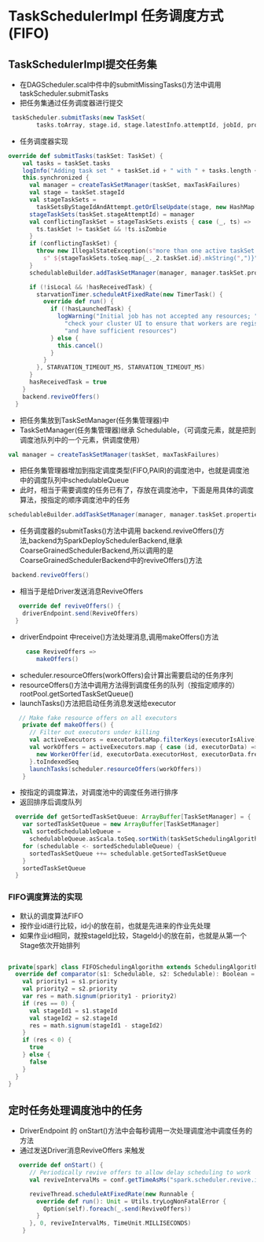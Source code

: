 # TaskSchedulerImpl 任务调度方式(FIFO)

## TaskSchedulerImpl提交任务集

- 在DAGScheduler.scal中件中的submitMissingTasks()方法中调用  taskScheduler.submitTasks
- 把任务集通过任务调度器进行提交

```scala
 taskScheduler.submitTasks(new TaskSet(
        tasks.toArray, stage.id, stage.latestInfo.attemptId, jobId, properties))
```


- 任务调度器实现
```scala
override def submitTasks(taskSet: TaskSet) {
    val tasks = taskSet.tasks
    logInfo("Adding task set " + taskSet.id + " with " + tasks.length + " tasks")
    this.synchronized {
      val manager = createTaskSetManager(taskSet, maxTaskFailures)
      val stage = taskSet.stageId
      val stageTaskSets =
        taskSetsByStageIdAndAttempt.getOrElseUpdate(stage, new HashMap[Int, TaskSetManager])
      stageTaskSets(taskSet.stageAttemptId) = manager
      val conflictingTaskSet = stageTaskSets.exists { case (_, ts) =>
        ts.taskSet != taskSet && !ts.isZombie
      }
      if (conflictingTaskSet) {
        throw new IllegalStateException(s"more than one active taskSet for stage $stage:" +
          s" ${stageTaskSets.toSeq.map{_._2.taskSet.id}.mkString(",")}")
      }
      schedulableBuilder.addTaskSetManager(manager, manager.taskSet.properties)

      if (!isLocal && !hasReceivedTask) {
        starvationTimer.scheduleAtFixedRate(new TimerTask() {
          override def run() {
            if (!hasLaunchedTask) {
              logWarning("Initial job has not accepted any resources; " +
                "check your cluster UI to ensure that workers are registered " +
                "and have sufficient resources")
            } else {
              this.cancel()
            }
          }
        }, STARVATION_TIMEOUT_MS, STARVATION_TIMEOUT_MS)
      }
      hasReceivedTask = true
    }
    backend.reviveOffers()
  }
```


- 把任务集放到TaskSetManager(任务集管理器)中
- TaskSetManager(任务集管理器)继承 Schedulable，（可调度元素，就是把到调度池队列中的一个元素，供调度使用）

```scala
val manager = createTaskSetManager(taskSet, maxTaskFailures)
```

- 把任务集管理器增加到指定调度类型(FIFO,PAIR)的调度池中，也就是调度池中的调度队列中schedulableQueue
- 此时，相当于需要调度的任务已有了，存放在调度池中，下面是用具体的调度算法，按指定的顺序调度池中的任务

```scala
schedulableBuilder.addTaskSetManager(manager, manager.taskSet.properties)
```

- 任务调度器的submitTasks()方法中调用  backend.reviveOffers()方法,backend为SparkDeploySchedulerBackend,继承CoarseGrainedSchedulerBackend,所以调用的是CoarseGrainedSchedulerBackend中的reviveOffers()方法


```scala
 backend.reviveOffers()
```


- 相当于是给Driver发送消息ReviveOffers
```scala
   override def reviveOffers() {
    driverEndpoint.send(ReviveOffers)
  }
```

- driverEndpoint 中receive()方法处理消息,调用makeOffers()方法

```scala
     case ReviveOffers =>
        makeOffers()
```

- scheduler.resourceOffers(workOffers)会计算出需要启动的任务序列
- resourceOffers()方法中调用方法得到调度任务的队列（按指定顺序的） rootPool.getSortedTaskSetQueue()
- launchTasks()方法把启动任务消息发送给executor
```scala
   // Make fake resource offers on all executors
    private def makeOffers() {
      // Filter out executors under killing
      val activeExecutors = executorDataMap.filterKeys(executorIsAlive)
      val workOffers = activeExecutors.map { case (id, executorData) =>
        new WorkerOffer(id, executorData.executorHost, executorData.freeCores)
      }.toIndexedSeq
      launchTasks(scheduler.resourceOffers(workOffers))
    }
```

- 按指定的调度算法，对调度池中的调度任务进行排序
- 返回排序后调度队列

```scala
  override def getSortedTaskSetQueue: ArrayBuffer[TaskSetManager] = {
    var sortedTaskSetQueue = new ArrayBuffer[TaskSetManager]
    val sortedSchedulableQueue =
      schedulableQueue.asScala.toSeq.sortWith(taskSetSchedulingAlgorithm.comparator)
    for (schedulable <- sortedSchedulableQueue) {
      sortedTaskSetQueue ++= schedulable.getSortedTaskSetQueue
    }
    sortedTaskSetQueue
  }
```

### FIFO调度算法的实现
- 默认的调度算法FIFO
- 按作业id进行比较，id小的放在前，也就是先进来的作业先处理
- 如果作业id相同，就按stageId比较，StageId小的放在前，也就是从第一个Stage依次开始排列

```scala

private[spark] class FIFOSchedulingAlgorithm extends SchedulingAlgorithm {
  override def comparator(s1: Schedulable, s2: Schedulable): Boolean = {
    val priority1 = s1.priority
    val priority2 = s2.priority
    var res = math.signum(priority1 - priority2)
    if (res == 0) {
      val stageId1 = s1.stageId
      val stageId2 = s2.stageId
      res = math.signum(stageId1 - stageId2)
    }
    if (res < 0) {
      true
    } else {
      false
    }
  }
}
```




## 定时任务处理调度池中的任务
- DriverEndpoint 的 onStart()方法中会每秒调用一次处理调度池中调度任务的方法
-  通过发送Driver消息ReviveOffers 来触发

```scala
   override def onStart() {
      // Periodically revive offers to allow delay scheduling to work
      val reviveIntervalMs = conf.getTimeAsMs("spark.scheduler.revive.interval", "1s")

      reviveThread.scheduleAtFixedRate(new Runnable {
        override def run(): Unit = Utils.tryLogNonFatalError {
          Option(self).foreach(_.send(ReviveOffers))
        }
      }, 0, reviveIntervalMs, TimeUnit.MILLISECONDS)
    }
```

